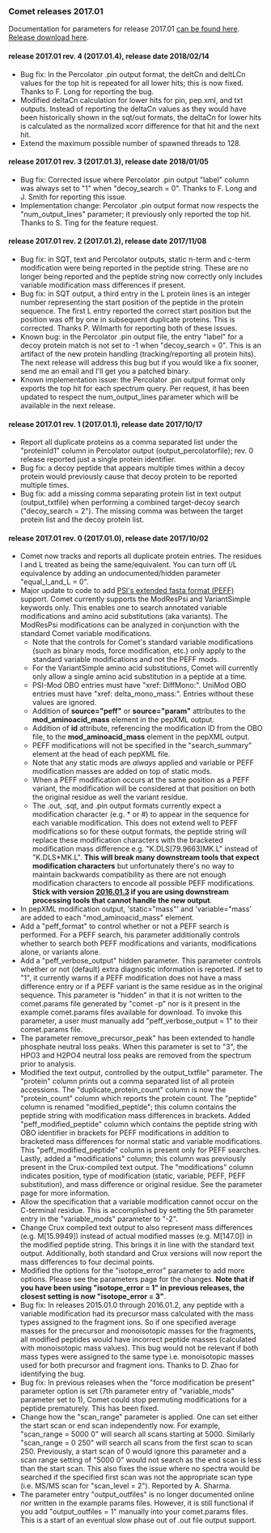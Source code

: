 ### Comet releases 2017.01

Documentation for parameters for release 2017.01 [can be found
here](/Comet/parameters/parameters_201701/).
[Release download here](https://sourceforge.net/projects/comet-ms/files/).


#### release 2017.01 rev. 4 (2017.01.4), release date 2018/02/14
- Bug fix: In the Percolator .pin output format, the deltCn and deltLCn values
for the top hit is repeated for all lower hits; this is now fixed. Thanks to F.
Long for reporting the bug.
- Modified deltaCn calculation for lower hits for pin, pep.xml, and txt
outputs. Instead of reporting the deltaCn values as they would have been
historically shown in the sqt/out formats, the deltaCn for lower hits is
calculated as the normalized xcorr difference for that hit and the next hit.
- Extend the maximum possible number of spawned threads to 128.

#### release 2017.01 rev. 3 (2017.01.3), release date 2018/01/05
- Bug fix: Corrected issue where Percolator .pin output "label" column was
always set to "1" when "decoy_search = 0". Thanks to F. Long and J. Smith for
reporting this issue.
- Implementation change: Percolator .pin output format now respects the
"num_output_lines" parameter; it previously only reported the top hit. Thanks
to S. Ting for the feature request.

#### release 2017.01 rev. 2 (2017.01.2), release date 2017/11/08
- Bug fix: in SQT, text and Percolator outputs, static n-term and c-term
modification were being reported in the peptide string. These are no longer
being reported and the peptide string now correctly only includes variable
modification mass differences if present.
- Bug fix: in SQT output, a third entry in the L protein lines is an integer
number representing the start position of the peptide in the protein sequence.
The first L entry reported the correct start position but the position was off
by one in subsequent duplicate proteins. This is corrected. Thanks P. Wilmarth
for reporting both of these issues.
- Known bug: in the Percolator .pin output file, the entry "label" for a decoy
protein match is not set to -1 when "decoy_search = 0". This is an artifact of
the new protein handling (tracking/reporting all protein hits). The next
release will address this bug but if you would like a fix sooner, send me an
email and I'll get you a patched binary.
- Known implementation issue: the Percolator .pin output format only exports
the top hit for each spectrum query. Per request, it has been updated to
respect the num_output_lines parameter which will be available in the next
release.

#### release 2017.01 rev. 1 (2017.01.1), release date 2017/10/17
- Report all duplicate proteins as a comma separated list under the
"proteinId1" column in Percolator output (output_percolatorfile); rev. 0
release reported just a single protein identifier.
- Bug fix: a decoy peptide that appears multiple times within a decoy protein
would previously cause that decoy protein to be reported multiple times.
- Bug fix: add a missing comma separating protein list in text output
(output_txtfile) when performing a combined target-decoy search ("decoy_search
= 2"). The missing comma was between the target protein list and the decoy
protein list.

#### release 2017.01 rev. 0 (2017.01.0), release date 2017/10/02
- Comet now tracks and reports all duplicate protein entries. The residues I
and L treated as being the same/equivalent. You can turn off I/L equivalence by
adding an undocumented/hidden parameter "equal_I_and_L = 0".
- Major update to code to add
[PSI's extended fasta format (PEFF)](https://www.psidev.info/peff) support. Comet
currently supports the ModResPsi and VariantSimple keywords only. This enables
one to search annotated variable modifications and amino acid substitutions
(aka variants). The ModResPsi modifications can be analyzed in conjunction with
the standard Comet variable modifications.
  - Note that the controls for Comet's standard variable modifications (such as
binary mods, force modification, etc.) only apply to the standard variable
modifications and not the PEFF mods.
  - For the VariantSimple amino acid substitutions, Comet will currently only
allow a single amino acid substitution in a peptide at a time.
  - PSI-Mod OBO entries must have "xref: DiffMono:". UniMod OBO entries must
have "xref: delta_mono_mass:". Entries without these values are ignored.
  - Addition of **source="peff"** or **source="param"** attributes to the
**mod_aminoacid_mass** element in the pepXML output.
  - Addition of **id** attribute, referencing the modification ID from the OBO
file, to the **mod_aminoacid_mass** element in the pepXML output.
  - PEFF modifications will not be specified in the "search_summary" element at
the head of each pepXML file.
  - Note that any static mods are *always* applied and variable or PEFF
modification masses are added on top of static mods.
  - When a PEFF modification occurs at the same position as a PEFF variant, the
modification will be considered at that position on both the original residue
as well the variant residue.
  - The .out, .sqt, and .pin output formats currently expect a modification
character (e.g. * or #) to appear in the sequence for each variable
modification. This does not extend well to PEFF modifications so for these
output formats, the peptide string will replace these modification characters
with the bracketed modification mass difference e.g. "K.DLS[79.9663]MK.L"
instead of "K.DLS*MK.L". **This will break many downstream tools that expect
modification characters** but unfortunately there's no way to maintain backwards
compatibility as there are not enough modification characters to encode all
possible PEFF modifications. **Stick with version
[2016.01.3](/Comet/releases/release_201601.html) if you are using
downstream processing tools that cannot handle the new output**.
- In pepXML modification output, 'static="mass"' and 'variable="mass' are added
to each "mod_aminoacid_mass" element.
- Add a "peff_format" to control whether or not a PEFF search is performed. For
a PEFF search, his parameter additionally controls whether to search both PEFF
modifications and variants, modifications alone, or variants alone.
- Add a "peff_verbose_output" hidden parameter. This parameter controls whether
or not (default) extra diagnostic information is reported. If set to "1", it
currently warns if a PEFF modification does not have a mass difference entry or
if a PEFF variant is the same residue as in the original sequence. This
parameter is "hidden" in that it is not written to the comet.params file
generated by "comet -p" nor is it present in the example comet.params files
available for download. To invoke this parameter, a user must manually add
"peff_verbose_output = 1" to their comet.params file.
- The parameter remove_precursor_peak" has been extended to handle phosphate
neutral loss peaks. When this parameter is set to "3", the HPO3 and H2PO4
neutral loss peaks are removed from the spectrum prior to analysis.
- Modified the text output, controlled by the output_txtfile" parameter. The
"protein" column prints out a comma separated list of all protein accessions.
The "duplicate_protein_count" column is now the "protein_count" column which
reports the protein count. The "peptide" column is renamed "modified_peptide";
this column contains the peptide string with modification mass differences in
brackets. Added "peff_modified_peptide" column which contains the peptide
string with OBO identifier in brackets for PEFF modifications in addition to
bracketed mass differences for normal static and variable modifications. This
"peff_modified_peptide" column is present only for PEFF searches. Lastly, added
a "modifications" column; this column was previously present in the
Crux-compiled text output. The "modifications" column indicates position, type
of modification (static, variable, PEFF, PEFF substitution), and mass
difference or original residue. See the parameter page for more information.
- Allow the specification that a variable modification cannot occur on the
C-terminal residue. This is accomplished by setting the 5th parameter entry in
the "variable_mods" parameter to "-2".
- Change Crux compiled text output to also represent mass differences (e.g.
M[15.9949]) instead of actual modified masses (e.g. M[147.0]) in the modified
peptide string. This brings it in line with the standard text output.
Additionally, both standard and Crux versions will now report the mass
differences to four decimal points.
- Modified the options for the "isotope_error" parameter to add more options.
Please see the parameters page for the changes. **Note that if you have been
using "isotope_error = 1" in previous releases, the closest setting is now
"isotope_error = 3"**.
- Bug fix: In releases 2015.01.0 through 2016.01.2, any peptide with a variable
modification had its precursor mass calculated with the mass types assigned to
the fragment ions. So if one specified average masses for the precursor and
monoisotopic masses for the fragments, all modified peptides would have
incorrect peptide masses (calculated with monoisotopic mass values). This bug
would not be relevant if both mass types were assigned to the same type i.e.
monoisotopic masses used for both precursor and fragment ions. Thanks to D.
Zhao for identifying the bug.
- Bug fix: In previous releases when the "force modification be present"
parameter option is set (7th parameter entry of "variable_mods" parameter set to
1), Comet could stop permuting modifications for a peptide prematurely. This
has been fixed.
- Change how the "scan_range" parameter is applied. One can set either the
start scan or end scan independently now. For example, "scan_range = 5000 0"
will search all scans starting at 5000. Similarly "scan_range = 0 250" will
search all scans from the first scan to scan 250. Previously, a start scan of 0
would ignore this parameter and a scan range setting of "5000 0" would not
search as the end scan is less than the start scan. This also fixes the issue
where no spectra would be searched if the specified first scan was not the
appropriate scan type (i.e. MS/MS scan for "scan_level = 2"). Reported by A.
Sharma.
- The parameter entry "output_outfiles" is no longer documented online nor
written in the example params files. However, it is still functional if you add
"output_outfiles = 1" manually into your comet.params files. This is a start of
an eventual slow phase out of .out file output support.
